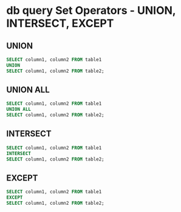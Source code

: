 # db query Set Operators - UNION, INTERSECT, EXCEPT

## UNION

```sql
SELECT column1, column2 FROM table1
UNION
SELECT column1, column2 FROM table2;
```

## UNION ALL

```sql
SELECT column1, column2 FROM table1
UNION ALL
SELECT column1, column2 FROM table2;
```

## INTERSECT

```sql
SELECT column1, column2 FROM table1
INTERSECT
SELECT column1, column2 FROM table2;
```

## EXCEPT

```sql
SELECT column1, column2 FROM table1
EXCEPT
SELECT column1, column2 FROM table2;
```
